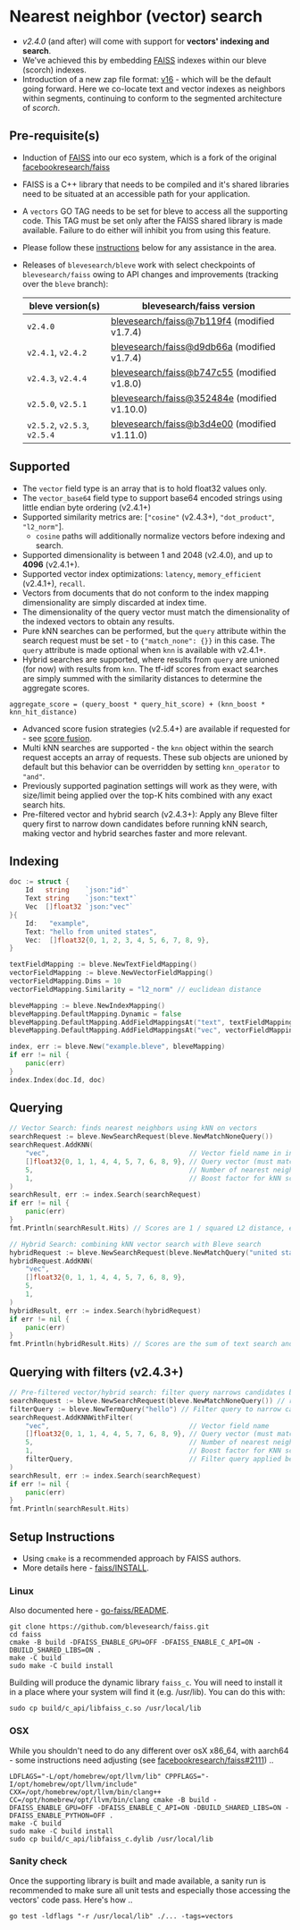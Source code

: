 # Nearest neighbor (vector) search

* *v2.4.0* (and after) will come with support for **vectors' indexing and search**.
* We've achieved this by embedding [FAISS](https://github.com/facebookresearch/faiss) indexes within our bleve (scorch) indexes.
* Introduction of a new zap file format: [v16](https://github.com/blevesearch/zapx/blob/master/zap.md) - which will be the default going forward. Here we co-locate text and vector indexes as neighbors within segments, continuing to conform to the segmented architecture of *scorch*.

## Pre-requisite(s)

* Induction of [FAISS](https://github.com/blevesearch/faiss) into our eco system, which is a fork of the original [facebookresearch/faiss](https://github.com/facebookresearch/faiss)
* FAISS is a C++ library that needs to be compiled and it's shared libraries need to be situated at an accessible path for your application.
* A `vectors` GO TAG needs to be set for bleve to access all the supporting code. This TAG must be set only after the FAISS shared library is made available. Failure to do either will inhibit you from using this feature.
* Please follow these [instructions](#setup-instructions) below for any assistance in the area.
* Releases of `blevesearch/bleve` work with select checkpoints of `blevesearch/faiss` owing to API changes and improvements (tracking over the `bleve` branch):

    | bleve version(s) | blevesearch/faiss version |
    | --- | --- |
    | `v2.4.0` | [blevesearch/faiss@7b119f4](https://github.com/blevesearch/faiss/tree/7b119f4b9c408989b696b36f8cc53908e53de6db) (modified v1.7.4) |
    | `v2.4.1`, `v2.4.2` | [blevesearch/faiss@d9db66a](https://github.com/blevesearch/faiss/tree/d9db66a38518d99eb334218697e1df0732f3fdf8) (modified v1.7.4) |
    | `v2.4.3`, `v2.4.4` | [blevesearch/faiss@b747c55](https://github.com/blevesearch/faiss/tree/b747c55a93a9627039c34d44b081f375dca94e57) (modified v1.8.0) |
    | `v2.5.0`, `v2.5.1` | [blevesearch/faiss@352484e](https://github.com/blevesearch/faiss/tree/352484e0fc9d1f8f46737841efe5f26e0f383f71) (modified v1.10.0) |
    | `v2.5.2`, `v2.5.3`, `v2.5.4` | [blevesearch/faiss@b3d4e00](https://github.com/blevesearch/faiss/tree/b3d4e00a69425b95e0b283da7801efc9f66b580d) (modified v1.11.0) |

## Supported

* The `vector` field type is an array that is to hold float32 values only.
* The `vector_base64` field type to support base64 encoded strings using little endian byte ordering (v2.4.1+)
* Supported similarity metrics are: [`"cosine"` (v2.4.3+), `"dot_product"`, `"l2_norm"`].
  * `cosine` paths will additionally normalize vectors before indexing and search.
* Supported dimensionality is between 1 and 2048 (v2.4.0), and up to **4096** (v2.4.1+).
* Supported vector index optimizations: `latency`, `memory_efficient` (v2.4.1+), `recall`.
* Vectors from documents that do not conform to the index mapping dimensionality are simply discarded at index time.
* The dimensionality of the query vector must match the dimensionality of the indexed vectors to obtain any results.
* Pure kNN searches can be performed, but the `query` attribute within the search request must be set - to `{"match_none": {}}` in this case. The `query` attribute is made optional when `knn` is available with v2.4.1+.
* Hybrid searches are supported, where results from `query` are unioned (for now) with results from `knn`. The tf-idf scores from exact searches are simply summed with the similarity distances to determine the aggregate scores.

```text
aggregate_score = (query_boost * query_hit_score) + (knn_boost * knn_hit_distance)
```

* Advanced score fusion strategies (v2.5.4+) are available if requested for - see [score fusion](score_fusion.md#score-fusion-for-hybrid-search).
* Multi kNN searches are supported - the `knn` object within the search request accepts an array of requests. These sub objects are unioned by default but this behavior can be overridden by setting `knn_operator` to `"and"`.
* Previously supported pagination settings will work as they were, with size/limit being applied over the top-K hits combined with any exact search hits.
* Pre-filtered vector and hybrid search (v2.4.3+): Apply any Bleve filter query first to narrow down candidates before running kNN search, making vector and hybrid searches faster and more relevant.

## Indexing

```go
doc := struct {
    Id   string    `json:"id"`
    Text string    `json:"text"`
    Vec  []float32 `json:"vec"`
}{
    Id:   "example",
    Text: "hello from united states",
    Vec:  []float32{0, 1, 2, 3, 4, 5, 6, 7, 8, 9},
}

textFieldMapping := bleve.NewTextFieldMapping()
vectorFieldMapping := bleve.NewVectorFieldMapping()
vectorFieldMapping.Dims = 10
vectorFieldMapping.Similarity = "l2_norm" // euclidean distance

bleveMapping := bleve.NewIndexMapping()
bleveMapping.DefaultMapping.Dynamic = false
bleveMapping.DefaultMapping.AddFieldMappingsAt("text", textFieldMapping)
bleveMapping.DefaultMapping.AddFieldMappingsAt("vec", vectorFieldMapping)

index, err := bleve.New("example.bleve", bleveMapping)
if err != nil {
    panic(err)
}
index.Index(doc.Id, doc)
```

## Querying

```go
// Vector Search: finds nearest neighbors using kNN on vectors
searchRequest := bleve.NewSearchRequest(bleve.NewMatchNoneQuery())
searchRequest.AddKNN(
    "vec",                                   // Vector field name in index
    []float32{0, 1, 1, 4, 4, 5, 7, 6, 8, 9}, // Query vector (must match indexed vector dims)
    5,                                       // Number of nearest neighbors to return (k)
    1,                                       // Boost factor for kNN score
)
searchResult, err := index.Search(searchRequest)
if err != nil {
    panic(err)
}
fmt.Println(searchResult.Hits) // Scores are 1 / squared L2 distance, e.g., score = 0.25 for squared distance of 4

// Hybrid Search: combining kNN vector search with Bleve search
hybridRequest := bleve.NewSearchRequest(bleve.NewMatchQuery("united states")) // Bleve query (can be replaced with any Bleve query)
hybridRequest.AddKNN(
    "vec",
    []float32{0, 1, 1, 4, 4, 5, 7, 6, 8, 9},
    5,
    1,
)
hybridResult, err := index.Search(hybridRequest)
if err != nil {
    panic(err)
}
fmt.Println(hybridResult.Hits) // Scores are the sum of text search and kNN scores, e.g., 0.25 + 0.25 = 0.50
```

## Querying with filters (v2.4.3+)

```go
// Pre-filtered vector/hybrid search: filter query narrows candidates before KNN search
searchRequest := bleve.NewSearchRequest(bleve.NewMatchNoneQuery()) // replace with any Bleve query for Pre-filtered Hybrid Search
filterQuery := bleve.NewTermQuery("hello") // Filter query to narrow candidates
searchRequest.AddKNNWithFilter(
    "vec",                                   // Vector field name
    []float32{0, 1, 1, 4, 4, 5, 7, 6, 8, 9}, // Query vector (must match indexed vector dims)
    5,                                       // Number of nearest neighbors to return (k)
    1,                                       // Boost factor for KNN score
    filterQuery,                             // Filter query applied before KNN search
)
searchResult, err := index.Search(searchRequest)
if err != nil {
    panic(err)
}
fmt.Println(searchResult.Hits)
```

## Setup Instructions

* Using `cmake` is a recommended approach by FAISS authors.
* More details here - [faiss/INSTALL](https://github.com/blevesearch/faiss/blob/main/INSTALL.md).

### Linux

Also documented here - [go-faiss/README](https://github.com/blevesearch/go-faiss/blob/master/README.md).

```shell
git clone https://github.com/blevesearch/faiss.git
cd faiss
cmake -B build -DFAISS_ENABLE_GPU=OFF -DFAISS_ENABLE_C_API=ON -DBUILD_SHARED_LIBS=ON .
make -C build
sudo make -C build install
```

Building will produce the dynamic library `faiss_c`. You will need to install it in a place where your system will find it (e.g. /usr/lib). You can do this with:

```shell
sudo cp build/c_api/libfaiss_c.so /usr/local/lib
```

### OSX

While you shouldn't need to do any different over osX x86_64, with aarch64 - some instructions need adjusting (see [facebookresearch/faiss#2111](https://github.com/facebookresearch/faiss/issues/2111)) ..

```shell
LDFLAGS="-L/opt/homebrew/opt/llvm/lib" CPPFLAGS="-I/opt/homebrew/opt/llvm/include" CXX=/opt/homebrew/opt/llvm/bin/clang++ CC=/opt/homebrew/opt/llvm/bin/clang cmake -B build -DFAISS_ENABLE_GPU=OFF -DFAISS_ENABLE_C_API=ON -DBUILD_SHARED_LIBS=ON -DFAISS_ENABLE_PYTHON=OFF .
make -C build
sudo make -C build install
sudo cp build/c_api/libfaiss_c.dylib /usr/local/lib
```

### Sanity check

Once the supporting library is built and made available, a sanity run is recommended to make sure all unit tests and especially those accessing the vectors' code pass. Here's how ..

```shell
go test -ldflags "-r /usr/local/lib" ./... -tags=vectors
```
